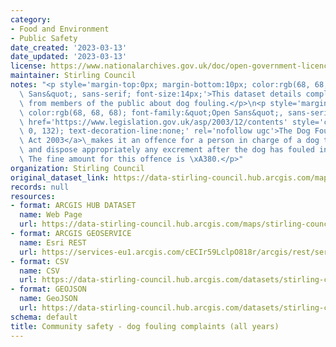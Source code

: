 ```yaml
---
category:
- Food and Environment
- Public Safety
date_created: '2023-03-13'
date_updated: '2023-03-13'
license: https://www.nationalarchives.gov.uk/doc/open-government-licence/version/3/
maintainer: Stirling Council
notes: "<p style='margin-top:0px; margin-bottom:10px; color:rgb(68, 68, 68); font-family:&quot;Open\
  \ Sans&quot;, sans-serif; font-size:14px;'>This dataset details complaints received\
  \ from members of the public about dog fouling.</p>\n<p style='margin-top:0px; margin-bottom:10px;\
  \ color:rgb(68, 68, 68); font-family:&quot;Open Sans&quot;, sans-serif; font-size:14px;'><a\
  \ href='https://www.legislation.gov.uk/asp/2003/12/contents' style='color:rgb(86,\
  \ 0, 132); text-decoration-line:none;' rel='nofollow ugc'>The Dog Fouling (Scotland)\
  \ Act 2003</a>\_makes it an offence for a person in charge of a dog to fail to remove\
  \ and dispose appropriately any excrement after the dog has fouled in public places.\
  \ The fine amount for this offence is \xA380.</p>"
organization: Stirling Council
original_dataset_link: https://data-stirling-council.hub.arcgis.com/maps/stirling-council::community-safety-dog-fouling-complaints-all-years
records: null
resources:
- format: ARCGIS HUB DATASET
  name: Web Page
  url: https://data-stirling-council.hub.arcgis.com/maps/stirling-council::community-safety-dog-fouling-complaints-all-years
- format: ARCGIS GEOSERVICE
  name: Esri REST
  url: https://services-eu1.arcgis.com/cECIr59LclpO818r/arcgis/rest/services/community%20safety%20-%20dog%20fouling%20complaints%20(all%20years)/FeatureServer/0
- format: CSV
  name: CSV
  url: https://data-stirling-council.hub.arcgis.com/datasets/stirling-council::community-safety-dog-fouling-complaints-all-years.csv?where=1=1&outSR=%7B%22latestWkid%22%3A3857%2C%22wkid%22%3A102100%7D
- format: GEOJSON
  name: GeoJSON
  url: https://data-stirling-council.hub.arcgis.com/datasets/stirling-council::community-safety-dog-fouling-complaints-all-years.geojson?where=1=1&outSR=%7B%22latestWkid%22%3A3857%2C%22wkid%22%3A102100%7D
schema: default
title: Community safety - dog fouling complaints (all years)
---
```

